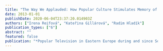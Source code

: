```yaml
---
title: "The Way We Applauded: How Popular Culture Stimulates Memory of the Socialist Past in Czechoslovakia - the Case of the Television Serial Vyprávěj and Its Viewers"
date: 2013-01-01
publishDate: 2020-06-04T23:37:20.014903Z
authors: ["Irena Reifová", "Kateřina Gillárová", "Radim Hladík"]
publication_types: ["6"]
abstract: ""
featured: false
publication: "*Popular Television in Eastern Europe during and since Socialism*"
---
```


